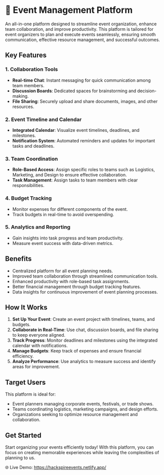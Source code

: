 # 📅 Event Management Platform

An all-in-one platform designed to streamline event organization, enhance team collaboration, and improve productivity. This platform is tailored for event organizers to plan and execute events seamlessly, ensuring smooth communication, effective resource management, and successful outcomes.

## Key Features

### **1. Collaboration Tools**
- **Real-time Chat**: Instant messaging for quick communication among team members.
- **Discussion Boards**: Dedicated spaces for brainstorming and decision-making.
- **File Sharing**: Securely upload and share documents, images, and other resources.

### **2. Event Timeline and Calendar**
- **Integrated Calendar**: Visualize event timelines, deadlines, and milestones.
- **Notification System**: Automated reminders and updates for important tasks and deadlines.

### **3. Team Coordination**
- **Role-Based Access**: Assign specific roles to teams such as Logistics, Marketing, and Design to ensure effective collaboration.
- **Task Management**: Assign tasks to team members with clear responsibilities.

### **4. Budget Tracking**
- Monitor expenses for different components of the event.
- Track budgets in real-time to avoid overspending.

### **5. Analytics and Reporting**
- Gain insights into task progress and team productivity.
- Measure event success with data-driven metrics.

## Benefits
- Centralized platform for all event planning needs.
- Improved team collaboration through streamlined communication tools.
- Enhanced productivity with role-based task assignments.
- Better financial management through budget tracking features.
- Data insights for continuous improvement of event planning processes.

## How It Works
1. **Set Up Your Event**: Create an event project with timelines, teams, and budgets.
2. **Collaborate in Real-Time**: Use chat, discussion boards, and file sharing to keep everyone aligned.
3. **Track Progress**: Monitor deadlines and milestones using the integrated calendar with notifications.
4. **Manage Budgets**: Keep track of expenses and ensure financial efficiency.
5. **Analyze Performance**: Use analytics to measure success and identify areas for improvement.

## Target Users
This platform is ideal for:
- Event planners managing corporate events, festivals, or trade shows.
- Teams coordinating logistics, marketing campaigns, and design efforts.
- Organizations seeking to optimize resource management and collaboration.

## Get Started
Start organizing your events efficiently today! With this platform, you can focus on creating memorable experiences while leaving the complexities of planning to us.

🌐 Live Demo: https://hackspireevents.netlify.app/
